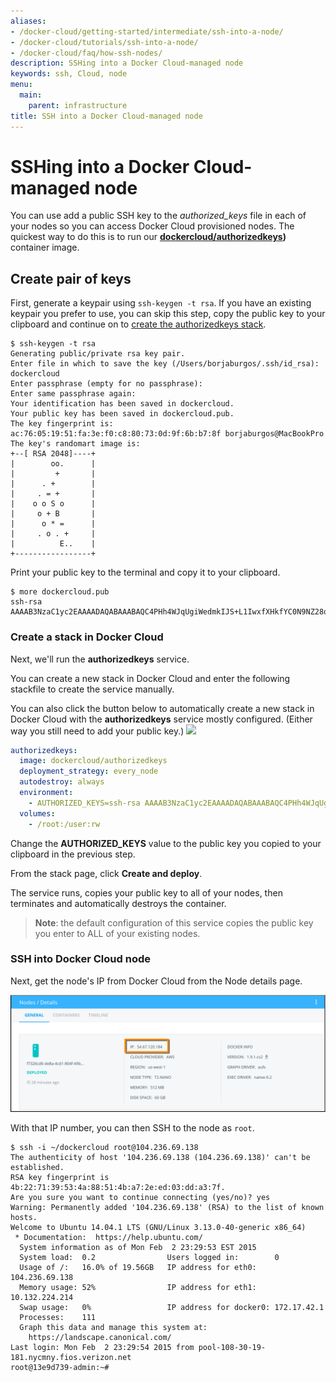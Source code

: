 ```yaml
---
aliases:
- /docker-cloud/getting-started/intermediate/ssh-into-a-node/
- /docker-cloud/tutorials/ssh-into-a-node/
- /docker-cloud/faq/how-ssh-nodes/
description: SSHing into a Docker Cloud-managed node
keywords: ssh, Cloud, node
menu:
  main:
    parent: infrastructure
title: SSH into a Docker Cloud-managed node
---
```


# SSHing into a Docker Cloud-managed node

You can use add a public SSH key to the *authorized_keys* file in each of your nodes so you can access Docker Cloud provisioned nodes. The quickest way to do this is to run our **<a href="https://hub.docker.com/r/dockercloud/authorizedkeys" target="_blank">dockercloud/authorizedkeys</a>)** container image.

## Create pair of keys

First, generate a keypair using `ssh-keygen -t rsa`. If you have an existing keypair you prefer to use, you can skip this step, copy the public key to your clipboard and continue on to [create the authorizedkeys stack](ssh-into-a-node.md#create-a-stack-in-docker-cloud).

```none
$ ssh-keygen -t rsa
Generating public/private rsa key pair.
Enter file in which to save the key (/Users/borjaburgos/.ssh/id_rsa): dockercloud
Enter passphrase (empty for no passphrase):
Enter same passphrase again:
Your identification has been saved in dockercloud.
Your public key has been saved in dockercloud.pub.
The key fingerprint is:
ac:76:05:19:51:fa:3e:f0:c8:80:73:0d:9f:6b:b7:8f borjaburgos@MacBookPro
The key's randomart image is:
+--[ RSA 2048]----+
|        oo.      |
|         +       |
|      . +        |
|     . = +       |
|    o o S o      |
|     o + B       |
|      o * =      |
|     . o . +     |
|          E..    |
+-----------------+
```

Print your public key to the terminal and copy it to your clipboard.

```
$ more dockercloud.pub
ssh-rsa AAAAB3NzaC1yc2EAAAADAQABAAABAQC4PHh4WJqUgiWedmkIJS+L1IwxfXHkfYC0N9NZ28quXyL4zQq2CDeCQrS0RDESklnuZVCe9p5fjgEHcy+FsiTUaBbjzCndeO++gqAM6pKy4ziEY1JNpIBpbuyVIK6AJIqTWzcqprhw4G8PZetLoHug3BWiiwsIW7WHhNNsrEVEsTCnCc5vG97IHZ0A6TlP6HGvVSfCFPZiAxP48hsoEsEGjcCvY9tgJa4k60XWtHbPWtjOi90RFt9OKcbUsZa+vq/3lBG50XbMoQm3NS6A+UQQ7SKvzmwJSIYCqo5lu9UzQbVKy9o00NqXa5jkmZ9Yd0BJBjFmb3WwUR8sJWZVTPFL
```

### Create a stack in Docker Cloud

Next, we'll run the **authorizedkeys** service.

You can create a new stack in Docker Cloud and enter the following stackfile to create the service manually.

You can also click the button below to automatically create a new stack in Docker Cloud with the **authorizedkeys** service mostly configured. (Either way you still need to add your public key.)
<a href="https://cloud.docker.com/stack/deploy/?repo=https://github.com/docker/dockercloud-authorizedkeys" target="_blank"><img src="https://files.cloud.docker.com/images/deploy-to-dockercloud.svg"></a>


```yml
authorizedkeys:
  image: dockercloud/authorizedkeys
  deployment_strategy: every_node
  autodestroy: always
  environment:
    - AUTHORIZED_KEYS=ssh-rsa AAAAB3NzaC1yc2EAAAADAQABAAABAQC4PHh4WJqUgiWedmkIJS+L1IwxfXHkfYC0N9NZ28quXyL4zQq2CDeCQrS0RDESklnuZVCe9p5fjgEHcy+FsiTUaBbjzCndeO++gqAM6pKy4ziEY1JNpIBpbuyVIK6AJIqTWzcqprhw4G8PZetLoHaiTh343wsIW7WHhNNsrEVEsTCnCc5vG97IHZ0A6TlP6HGvVSfCFPZiAxP48hsoEsEGjcCvY9tgJa4k60XWtHbPWtjOi90RFt9OKcbUsZa+vq/3lBG50XbMoQm3NS6A+UQQ7SKvzmwJSIYCqo5lu9UzQbVKy9o00NqXa5jkmZ9Yd0BJBjFmb3WwUR8sJWZVTPFL
  volumes:
    - /root:/user:rw
```

Change the **AUTHORIZED_KEYS** value to the public key you copied to your clipboard in the previous step.

From the stack page, click **Create and deploy**.

The service runs, copies your public key to all of your nodes, then terminates
and automatically destroys the container.

> **Note**: the default configuration of this service copies the public key you enter to ALL of your existing nodes.

### SSH into Docker Cloud node

Next, get the node's IP from Docker Cloud from the Node details page.

![](images/get-node-ip.png)

With that IP number, you can then SSH to the node as `root`.

```none
$ ssh -i ~/dockercloud root@104.236.69.138
The authenticity of host '104.236.69.138 (104.236.69.138)' can't be established.
RSA key fingerprint is 4b:22:71:39:53:4a:88:51:4b:a7:2e:ed:03:dd:a3:7f.
Are you sure you want to continue connecting (yes/no)? yes
Warning: Permanently added '104.236.69.138' (RSA) to the list of known hosts.
Welcome to Ubuntu 14.04.1 LTS (GNU/Linux 3.13.0-40-generic x86_64)
 * Documentation:  https://help.ubuntu.com/
  System information as of Mon Feb  2 23:29:53 EST 2015
  System load:  0.2                Users logged in:        0
  Usage of /:   16.0% of 19.56GB   IP address for eth0:    104.236.69.138
  Memory usage: 52%                IP address for eth1:    10.132.224.214
  Swap usage:   0%                 IP address for docker0: 172.17.42.1
  Processes:    111
  Graph this data and manage this system at:
    https://landscape.canonical.com/
Last login: Mon Feb  2 23:29:54 2015 from pool-108-30-19-181.nycmny.fios.verizon.net
root@13e9d739-admin:~#
```